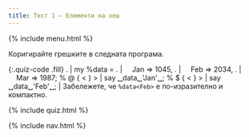 ```yaml
---
title: Тест 1 — Елементи на хеш
---
```


{% include menu.html %}

Коригирайте грешките в следната програма.

{:.quiz-code .fill}
. | my %data =
. | &nbsp;&nbsp;&nbsp;&nbsp;Jan => 1045,
. | &nbsp;&nbsp;&nbsp;&nbsp;Feb => 2034,
. | &nbsp;&nbsp;&nbsp;&nbsp;Mar => 1987;
% @ { < } > | say ␣data␣&apos;Jan&apos;␣;
% $ { < } > | say ␣data␣&apos;Feb&apos;␣; | Забележете, че `%data<Feb>` е по-изразително и компактно.

{% include quiz.html %}

{% include nav.html %}